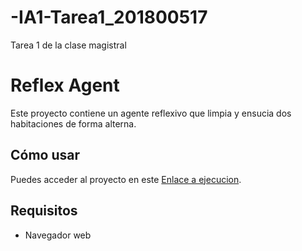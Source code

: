 # -IA1-Tarea1_201800517
Tarea 1 de la clase magistral




# Reflex Agent

Este proyecto contiene un agente reflexivo que limpia y ensucia dos habitaciones de forma alterna.

## Cómo usar

Puedes acceder al proyecto en este [Enlace a ejecucion](https://github.com/JManuel201800517/-IA1-Tarea1_201800517/Agentes_Reflejantes.html).

## Requisitos

- Navegador web

